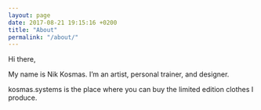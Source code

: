 ```yaml
---
layout: page
date: 2017-08-21 19:15:16 +0200
title: "About"
permalink: "/about/"
---
```


Hi there, 

My name is Nik Kosmas. I’m an artist, personal trainer, and designer. 

kosmas.systems is the place where you can buy the limited edition clothes I produce. 
